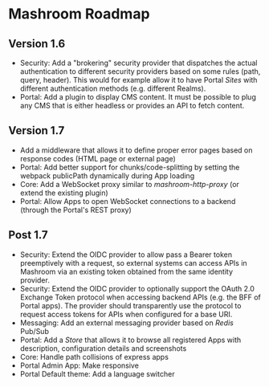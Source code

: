 
# Mashroom Roadmap

## Version 1.6

 * Security: Add a "brokering" security provider that dispatches the actual authentication to different security providers
   based on some rules (path, query, header). This would for example allow it to have Portal *Sites* with different
   authentication methods (e.g. different Realms).
 * Portal: Add a plugin to display CMS content. It must be possible to plug any CMS that is either headless
   or provides an API to fetch content.

## Version 1.7

 * Add a middleware that allows it to define proper error pages based on response codes (HTML page or external page)
 * Portal: Add better support for chunks/code-splitting by setting the webpack publicPath dynamically during App loading
 * Core: Add a WebSocket proxy similar to *mashroom-http-proxy* (or extend the existing plugin)
 * Portal: Allow Apps to open WebSocket connections to a backend (through the Portal's REST proxy)

## Post 1.7

 * Security: Extend the OIDC provider to allow pass a Bearer token preemptively with a request,
   so external systems can access APIs in Mashroom via an existing token obtained from the same identity provider.
 * Security: Extend the OIDC provider to optionally support the OAuth 2.0 Exchange Token protocol when accessing backend APIs
   (e.g. the BFF of Portal apps). The provider should transparently use the protocol to request access tokens for APIs
   when configured for a base URI.
 * Messaging: Add an external messaging provider based on *Redis* Pub/Sub
 * Portal: Add a *Store* that allows it to browse all registered Apps with description, configuration details and screenshots
 * Core: Handle path collisions of express apps
 * Portal Admin App: Make responsive
 * Portal Default theme: Add a language switcher
